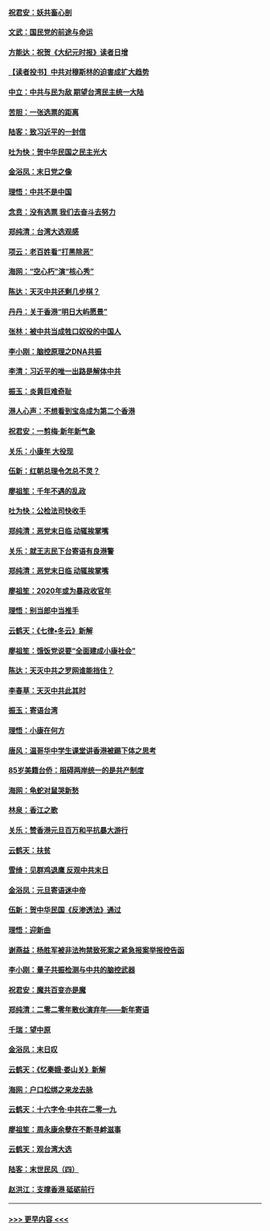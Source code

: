 #### [祝君安：妖共畜心剖](../pages/nsc993/n11794273.md?t=01161133) 
#### [文武：国民党的前途与命运](../pages/nsc993/n11794198.md?t=01161133) 
#### [方能达：祝贺《大纪元时报》读者日增](../pages/nsc993/n11793807.md?t=01161133) 
#### [【读者投书】中共对穆斯林的迫害成扩大趋势](../pages/nsc993/n11791371.md?t=01161133) 
#### [中立：中共与民为敌 期望台湾民主统一大陆](../pages/nsc993/n11790392.md?t=01161133) 
#### [苦胆：一张选票的距离](../pages/nsc993/n11788914.md?t=01161133) 
#### [陆客：致习近平的一封信](../pages/nsc993/n11788867.md?t=01161133) 
#### [吐为快：贺中华民国之民主光大](../pages/nsc993/n11788618.md?t=01161133) 
#### [金浴凤：末日党之像](../pages/nsc993/n11787475.md?t=01161133) 
#### [理悟：中共不是中国](../pages/nsc993/n11787463.md?t=01161133) 
#### [念贲：没有选票  我们去奋斗去努力](../pages/nsc993/n11787398.md?t=01161133) 
#### [郑纯清：台湾大选观感](../pages/nsc993/n11786210.md?t=01161133) 
#### [项云：老百姓看“打黑除恶”](../pages/nsc993/n11785398.md?t=01161133) 
#### [海网：“空心朽”演“核心秀”](../pages/nsc993/n11783874.md?t=01161133) 
#### [陈达：天灭中共还剩几步棋？](../pages/nsc993/n11783719.md?t=01161133) 
#### [丹丹：关于香港“明日大屿愿景”](../pages/nsc993/n11783273.md?t=01161133) 
#### [张林：被中共当成牲口奴役的中国人](../pages/nsc993/n11782397.md?t=01161133) 
#### [李小刚：脑控原理之DNA共振](../pages/nsc993/n11780962.md?t=01161133) 
#### [李清：习近平的唯一出路是解体中共](../pages/nsc993/n11780866.md?t=01161133) 
#### [振玉：炎黄巨难奇耻](../pages/nsc993/n11779632.md?t=01161133) 
#### [港人心声：不想看到宝岛成为第二个香港](../pages/nsc993/n11778817.md?t=01161133) 
#### [祝君安：一剪梅‧新年新气象](../pages/nsc993/n11776340.md?t=01161133) 
#### [关乐：小康年 大役现](../pages/nsc993/n11774213.md?t=01161133) 
#### [伍新：红朝总理令怎总不灵？](../pages/nsc993/n11770813.md?t=01161133) 
#### [廖祖笙：千年不遇的乱政](../pages/nsc993/n11770373.md?t=01161133) 
#### [吐为快：公检法司快收手](../pages/nsc993/n11770359.md?t=01161133) 
#### [郑纯清：恶党末日临 动辄挨掌嘴](../pages/nsc993/n11769912.md?t=01161133) 
#### [关乐：就王志民下台寄语有良港警](../pages/nsc993/n11769903.md?t=01161133) 
#### [郑纯清：恶党末日临 动辄挨掌嘴](../pages/nsc993/n11769356.md?t=01161133) 
#### [廖祖笙：2020年或为暴政收官年](../pages/nsc993/n11768216.md?t=01161133) 
#### [理悟：别当郎中当推手](../pages/nsc993/n11768243.md?t=01161133) 
#### [云鹤天：《七律▪冬云》新解](../pages/nsc993/n11768204.md?t=01161133) 
#### [廖祖笙：饿饭党说要“全面建成小康社会”](../pages/nsc993/n11767482.md?t=01161133) 
#### [陈达：天灭中共之罗网谁能挡住？](../pages/nsc993/n11767465.md?t=01161133) 
#### [李春草：天灭中共此其时](../pages/nsc993/n11767452.md?t=01161133) 
#### [振玉：寄语台湾](../pages/nsc993/n11767432.md?t=01161133) 
#### [理悟：小康在何方](../pages/nsc993/n11767394.md?t=01161133) 
#### [唐风：温哥华中学生课堂讲香港被踢下体之思考](../pages/nsc993/n11766848.md?t=01161133) 
#### [85岁美籍台侨：阻碍两岸统一的是共产制度](../pages/nsc993/n11765043.md?t=01161133) 
#### [海网：龟蛇对鼠哭新愁](../pages/nsc993/n11764895.md?t=01161133) 
#### [林泉：香江之歌](../pages/nsc993/n11764415.md?t=01161133) 
#### [关乐：赞香港元旦百万和平抗暴大游行](../pages/nsc993/n11764382.md?t=01161133) 
#### [云鹤天：扶贫](../pages/nsc993/n11764245.md?t=01161133) 
#### [雪绮：见群鸡退鹰  反观中共末日](../pages/nsc993/n11762112.md?t=01161133) 
#### [金浴凤：元旦寄语迷中帝](../pages/nsc993/n11761788.md?t=01161133) 
#### [伍新：贺中华民国《反渗透法》通过](../pages/nsc993/n11761994.md?t=01161133) 
#### [理悟：迎新曲](../pages/nsc993/n11761152.md?t=01161133) 
#### [谢燕益：杨胜军被非法拘禁致死案之紧急报案举报控告函](../pages/nsc993/n11756134.md?t=01161133) 
#### [李小刚：量子共振检测与中共的脑控武器](../pages/nsc993/n11754518.md?t=01161133) 
#### [祝君安：魔共百变亦是魔](../pages/nsc993/n11754469.md?t=01161133) 
#### [郑纯清：二零二零年散伙演弃年——新年寄语](../pages/nsc993/n11754195.md?t=01161133) 
#### [千瑞：望中原](../pages/nsc993/n11754159.md?t=01161133) 
#### [金浴凤：末日叹](../pages/nsc993/n11752359.md?t=01161133) 
#### [云鹤天：《忆秦娥‧娄山关》新解](../pages/nsc993/n11752348.md?t=01161133) 
#### [海网：户口松绑之来龙去脉](../pages/nsc993/n11752328.md?t=01161133) 
#### [云鹤天：十六字令‧中共在二零一九](../pages/nsc993/n11752305.md?t=01161133) 
#### [廖祖笙：周永康余孽在不断寻衅滋事](../pages/nsc993/n11751013.md?t=01161133) 
#### [云鹤天：观台湾大选](../pages/nsc993/n11751007.md?t=01161133) 
#### [陆客：末世民风（四）](../pages/nsc993/n11749203.md?t=01161133) 
#### [赵洪江：支撑香港 砥砺前行](../pages/nsc993/n11748482.md?t=01161133) 

----
#### [ >>> 更早内容 <<< ](../indexes/nsc993-earlier.md)
